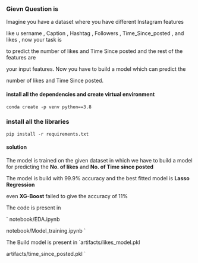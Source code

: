 ### Gievn Question is

Imagine you have a dataset where you have different Instagram features

like u sername , Caption , Hashtag , Followers , Time_Since_posted , and likes , now your task is

to predict the number of likes and Time Since posted and the rest of the features are

your input features. Now you have to build a model which can predict the

number of likes and Time Since posted.


#### install all the dependencies and create virtual environment
`
conda create -p venv python==3.8
`

### install all the libraries 

`
pip install -r requirements.txt
`

#### solution 

The model is trained on the given dataset in which we have to build a model for predicting the **No. of likes**
and **No. of Time since posted**

The model is build with 99.9% accuracy and the best fitted model is **Lasso Regression**

even **XG-Boost** failed to give the accuracy of 11%

The code is present in

`
notebook/EDA.ipynb

notebook/Model_training.ipynb
`

The Build model is present in 
`artifacts/likes_model.pkl

artifacts/time_since_posted.pkl
`